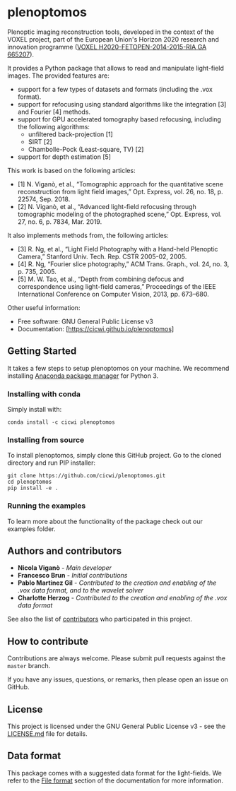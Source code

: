 # plenoptomos

Plenoptic imaging reconstruction tools, developed in the context of the VOXEL
project, part of the European Union's Horizon 2020 research and innovation
programme ([VOXEL H2020-FETOPEN-2014-2015-RIA  GA 665207](https://ec.europa.eu/programmes/horizon2020/en/news/3d-x-ray-imaging-very-low-dose)).

It provides a Python package that allows to read and manipulate light-field images.
The provided features are:
* support for a few types of datasets and formats (including the .vox format).
* support for refocusing using standard algorithms like the integration [3] and Fourier [4] methods.
* support for GPU accelerated tomography based refocusing, including the following algorithms:
  * unfiltered back-projection [1]
  * SIRT [2]
  * Chambolle-Pock (Least-square, TV) [2]
* support for depth estimation [5]

This work is based on the following articles:
- [1] N. Viganò, et al., “Tomographic approach for the quantitative scene reconstruction from light field images,” Opt. Express, vol. 26, no. 18, p. 22574, Sep. 2018.
- [2] N. Viganò, et al., “Advanced light-field refocusing through tomographic modeling of the photographed scene,” Opt. Express, vol. 27, no. 6, p. 7834, Mar. 2019.

It also implements methods from, the following articles:
- [3] R. Ng, et al., “Light Field Photography with a Hand-held Plenoptic Camera,” Stanford Univ. Tech. Rep. CSTR 2005-02, 2005.
- [4] R. Ng, “Fourier slice photography,” ACM Trans. Graph., vol. 24, no. 3, p. 735, 2005.
- [5] M. W. Tao, et al., “Depth from combining defocus and correspondence using light-field cameras,” Proceedings of the IEEE International Conference on Computer Vision, 2013, pp. 673–680.

Other useful information:
* Free software: GNU General Public License v3
* Documentation: [https://cicwi.github.io/plenoptomos]

## Getting Started

It takes a few steps to setup plenoptomos on your
machine. We recommend installing
[Anaconda package manager](https://www.anaconda.com/download/) for
Python 3.

### Installing with conda

Simply install with:
```
conda install -c cicwi plenoptomos
```

### Installing from source

To install plenoptomos, simply clone this GitHub
project. Go to the cloned directory and run PIP installer:
```
git clone https://github.com/cicwi/plenoptomos.git
cd plenoptomos
pip install -e .
```

### Running the examples

To learn more about the functionality of the package check out our
examples folder.

## Authors and contributors

* **Nicola Viganò** - *Main developer*
* **Francesco Brun** - *Initial contributions*
* **Pablo Martinez Gil** - *Contributed to the creation and enabling of the .vox data format, and to the wavelet solver*
* **Charlotte Herzog** - *Contributed to the creation and enabling of the .vox data format*

See also the list of [contributors](https://github.com/cicwi/plenoptomos/contributors) who participated in this project.

## How to contribute

Contributions are always welcome. Please submit pull requests against the `master` branch.

If you have any issues, questions, or remarks, then please open an issue on GitHub.

## License

This project is licensed under the GNU General Public License v3 - see the [LICENSE.md](LICENSE.md) file for details.

## Data format

This package comes with a suggested data format for the light-fields.
We refer to the [File format](https://cicwi.github.io/plenoptomos) section of the documentation for more information.